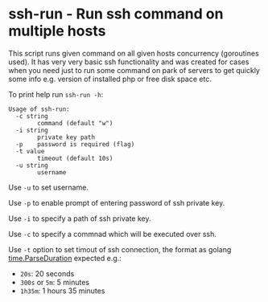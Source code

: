 # ssh-run - Run ssh command on multiple hosts

This script runs given command on all given hosts concurrency (goroutines used).
It has very very basic ssh functionality and was created for cases when you need just to run
some command on park of servers to get quickly some info e.g. version of installed php
or free disk space etc.

To print help run `ssh-run -h`:

```
Usage of ssh-run:
  -c string
    	command (default "w")
  -i string
    	private key path
  -p	password is required (flag)
  -t value
    	timeout (default 10s)
  -u string
    	username
```

Use `-u` to set username.

Use `-p` to enable prompt of entering password of ssh private key.

Use `-i` to specify a path of ssh private key.

Use `-c` to specify a commnad which will be executed over ssh.

Use `-t` option to set timout of ssh connection,
the format as golang [time.ParseDuration](https://pkg.go.dev/time#ParseDuration) expected e.g.:
- `20s`: 20 seconds
- `300s` or `5m`: 5 minutes
- `1h35m`: 1 hours 35 minutes

